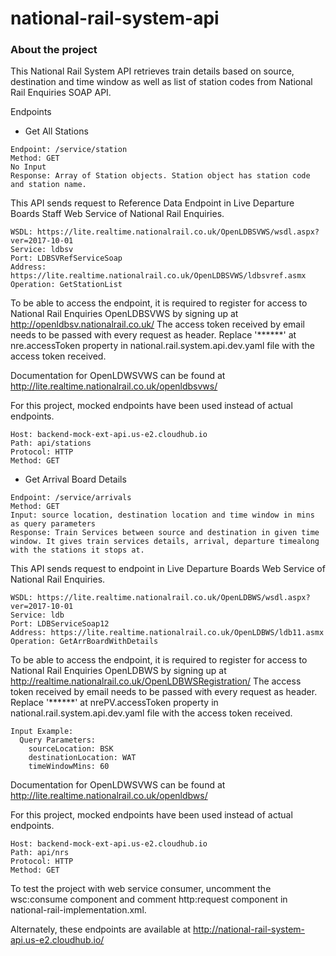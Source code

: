 # national-rail-system-api

### About the project

This National Rail System API retrieves train details based on source, destination and time window as well as list of station codes from National Rail Enquiries SOAP API.

Endpoints
* Get All Stations

```
Endpoint: /service/station
Method: GET
No Input
Response: Array of Station objects. Station object has station code and station name.
```

This API sends request to Reference Data Endpoint in Live Departure Boards Staff Web Service of National Rail Enquiries.
```
WSDL: https://lite.realtime.nationalrail.co.uk/OpenLDBSVWS/wsdl.aspx?ver=2017-10-01
Service: ldbsv
Port: LDBSVRefServiceSoap
Address: https://lite.realtime.nationalrail.co.uk/OpenLDBSVWS/ldbsvref.asmx
Operation: GetStationList
```
To be able to access the endpoint, it is required to register for access to National Rail Enquiries OpenLDBSVWS by signing up at http://openldbsv.nationalrail.co.uk/
The access token received by email needs to be passed with every request as header. Replace '******' at nre.accessToken property in national.rail.system.api.dev.yaml file with the access token received.

Documentation for OpenLDWSVWS can be found at http://lite.realtime.nationalrail.co.uk/openldbsvws/

For this project, mocked endpoints have been used instead of actual endpoints.
```
Host: backend-mock-ext-api.us-e2.cloudhub.io
Path: api/stations
Protocol: HTTP
Method: GET 
```

* Get Arrival Board Details

```
Endpoint: /service/arrivals
Method: GET
Input: source location, destination location and time window in mins as query parameters
Response: Train Services between source and destination in given time window. It gives train services details, arrival, departure timealong with the stations it stops at.
```
This API sends request to endpoint in Live Departure Boards Web Service of National Rail Enquiries.
```
WSDL: https://lite.realtime.nationalrail.co.uk/OpenLDBWS/wsdl.aspx?ver=2017-10-01
Service: ldb
Port: LDBServiceSoap12
Address: https://lite.realtime.nationalrail.co.uk/OpenLDBWS/ldb11.asmx
Operation: GetArrBoardWithDetails
```
To be able to access the endpoint, it is required to register for access to National Rail Enquiries OpenLDBWS by signing up at http://realtime.nationalrail.co.uk/OpenLDBWSRegistration/
The access token received by email needs to be passed with every request as header. Replace '******' at nrePV.accessToken property in national.rail.system.api.dev.yaml file with the access token received.
```
Input Example:
  Query Parameters:
    sourceLocation: BSK
    destinationLocation: WAT
    timeWindowMins: 60
```
        
Documentation for OpenLDWSVWS can be found at http://lite.realtime.nationalrail.co.uk/openldbws/

For this project, mocked endpoints have been used instead of actual endpoints.
```
Host: backend-mock-ext-api.us-e2.cloudhub.io
Path: api/nrs
Protocol: HTTP
Method: GET
```
To test the project with web service consumer, uncomment the wsc:consume component and comment http:request component in national-rail-implementation.xml.

Alternately, these endpoints are available at http://national-rail-system-api.us-e2.cloudhub.io/


